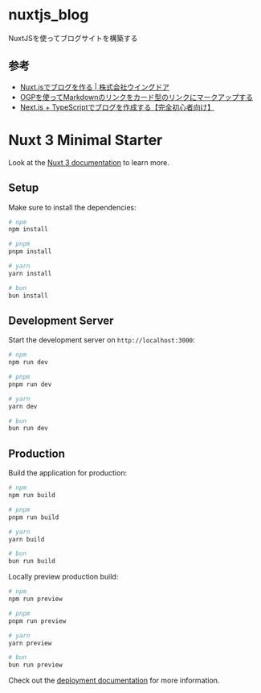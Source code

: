 # nuxtjs_blog
NuxtJSを使ってブログサイトを構築する


## 参考
- [Nuxt.jsでブログを作る | 株式会社ウイングドア](https://wingdoor.co.jp/blog/nuxt-js%E3%81%A7%E3%83%96%E3%83%AD%E3%82%B0%E3%82%92%E4%BD%9C%E3%82%8B/)
- [OGPを使ってMarkdownのリンクをカード型のリンクにマークアップする](https://silurus.dev/articles/pO0Neonv8xwbuEnZigMNf)
- [Next.js + TypeScriptでブログを作成する【完全初心者向け】](https://zenn.dev/midra_lab/articles/f79768e1141046)



# Nuxt 3 Minimal Starter

Look at the [Nuxt 3 documentation](https://nuxt.com/docs/getting-started/introduction) to learn more.

## Setup

Make sure to install the dependencies:

```bash
# npm
npm install

# pnpm
pnpm install

# yarn
yarn install

# bun
bun install
```

## Development Server

Start the development server on `http://localhost:3000`:

```bash
# npm
npm run dev

# pnpm
pnpm run dev

# yarn
yarn dev

# bun
bun run dev
```

## Production

Build the application for production:

```bash
# npm
npm run build

# pnpm
pnpm run build

# yarn
yarn build

# bun
bun run build
```

Locally preview production build:

```bash
# npm
npm run preview

# pnpm
pnpm run preview

# yarn
yarn preview

# bun
bun run preview
```

Check out the [deployment documentation](https://nuxt.com/docs/getting-started/deployment) for more information.
